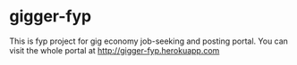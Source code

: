 # gigger-fyp
This is fyp project for gig economy job-seeking and posting portal.
You can visit the whole portal at http://gigger-fyp.herokuapp.com
